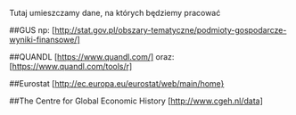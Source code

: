 Tutaj umieszczamy dane, na których będziemy pracować

##GUS
np: [http://stat.gov.pl/obszary-tematyczne/podmioty-gospodarcze-wyniki-finansowe/]

##QUANDL
[https://www.quandl.com/]
oraz: 
[https://www.quandl.com/tools/r]

##Eurostat
[http://ec.europa.eu/eurostat/web/main/home}

##The Centre for Global Economic History
[http://www.cgeh.nl/data]

